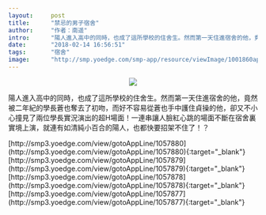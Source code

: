 ```yaml
---
layout:     post
title:      "禁忌的男子宿舍"
author:     "作者：南遥"
intro:      "陽人進入高中的同時，也成了這所學校的住舍生。然而第一天住進宿舍的他，竟然被二年紀的學長蒼也奪去了初吻，而好不容易從蒼也手中護住貞操的他，卻又不小心撞見了兩位學長實況演出的超H場面！一連串讓人臉紅心跳的場面不斷在宿舍裏實境上演，就連有如清純小百合的陽人，也都快要招架不住了！？"
date:       "2018-02-14 16:56:51"
tags:       "宿舍"
image:      "http://smp.yoedge.com/smp-app/resource/viewImage/1001860appline.png"
---
```

<div style="text-align: center">
<p><img src="http://smp.yoedge.com/smp-app/resource/viewImage/1001860appline.png"/></p>
</div>
<p class="post-meta">
<span>陽人進入高中的同時，也成了這所學校的住舍生。然而第一天住進宿舍的他，竟然被二年紀的學長蒼也奪去了初吻，而好不容易從蒼也手中護住貞操的他，卻又不小心撞見了兩位學長實況演出的超H場面！一連串讓人臉紅心跳的場面不斷在宿舍裏實境上演，就連有如清純小百合的陽人，也都快要招架不住了！？</span>
</p>
[http://smp3.yoedge.com/view/gotoAppLine/1057880](http://smp3.yoedge.com/view/gotoAppLine/1057880){:target="_blank"}
[http://smp3.yoedge.com/view/gotoAppLine/1057879](http://smp3.yoedge.com/view/gotoAppLine/1057879){:target="_blank"}
[http://smp3.yoedge.com/view/gotoAppLine/1057878](http://smp3.yoedge.com/view/gotoAppLine/1057878){:target="_blank"}
[http://smp3.yoedge.com/view/gotoAppLine/1057877](http://smp3.yoedge.com/view/gotoAppLine/1057877){:target="_blank"}


